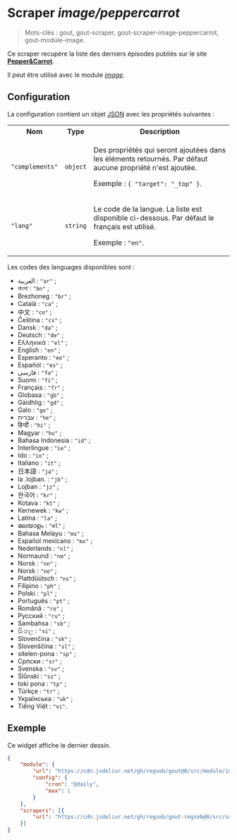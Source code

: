 # Scraper _image/peppercarrot_

> Mots-clés : gout, gout-scraper, gout-scraper-image-peppercarrot,
> gout-module-image.

Ce scraper recupère la liste des derniers épisodes publiés sur le site
[**Pepper&Carrot**](https://www.peppercarrot.com/).

Il peut être utilisé avec le module
[_image_](https://github.com/regseb/gout/tree/HEAD/src/module/image#readme).

## Configuration

La configuration contient un objet
[JSON](https://www.json.org/json-fr.html "JavaScript Object Notation") avec les
propriétés suivantes :

<table>
  <tr>
    <th>Nom</th>
    <th>Type</th>
    <th>Description</th>
  </tr>
  <tr>
    <td><code>"complements"</code></td>
    <td><code>object</code></td>
    <td>
      <p>
        Des propriétés qui seront ajoutées dans les éléments retournés. Par
        défaut aucune propriété n'est ajoutée.
      </p>
      <p>
        Exemple : <code>{ "target": "_top" }</code>.
      </p>
    </td>
  </tr>
  <tr>
    <td><code>"lang"</code></td>
    <td><code>string</code></td>
    <td>
      <p>
        Le code de la langue. La liste est disponible ci-dessous. Par défaut le
        français est utilisé.
      </p>
      <p>
        Exemple : <code>"en"</code>.
      </p>
    </td>
  </tr>
</table>

Les codes des languages disponibles sont :

<!--
console.log(Array.from(document.querySelectorAll(".langmenu a"))
                 .map((a) => {
    return `- ${a.title.slice(0, a.title.indexOf(" ("))} : ` +
           `\`"${a.href.slice(29, -1)}"\` ;`;
}).join("\n"));
-->

- العربية : `"ar"` ;
- বাংলা : `"bn"` ;
- Brezhoneg : `"br"` ;
- Català : `"ca"` ;
- 中文 : `"cn"` ;
- Čeština : `"cs"` ;
- Dansk : `"da"` ;
- Deutsch : `"de"` ;
- Ελληνικά : `"el"` ;
- English : `"en"` ;
- Esperanto : `"eo"` ;
- Español : `"es"` ;
- فارسی : `"fa"` ;
- Suomi : `"fi"` ;
- Français : `"fr"` ;
- Globasa : `"gb"` ;
- Gàidhlig : `"gd"` ;
- Galo : `"go"` ;
- עברית : `"he"` ;
- हिन्दी : `"hi"` ;
- Magyar : `"hu"` ;
- Bahasa Indonesia : `"id"` ;
- Interlingue : `"ie"` ;
- Ido : `"io"` ;
- Italiano : `"it"` ;
- 日本語 : `"ja"` ;
- la .lojban. : `"jb"` ;
- Lojban : `"jz"` ;
- 한국어 : `"kr"` ;
- Kotava : `"kt"` ;
- Kernewek : `"kw"` ;
- Latina : `"la"` ;
- മലയാളം : `"ml"` ;
- Bahasa Melayu : `"ms"` ;
- Español mexicano : `"mx"` ;
- Nederlands : `"nl"` ;
- Normaund : `"nm"` ;
- Norsk : `"nn"` ;
- Norsk : `"no"` ;
- Plattdüütsch : `"ns"` ;
- Filipino : `"ph"` ;
- Polski : `"pl"` ;
- Português : `"pt"` ;
- Română : `"ro"` ;
- Русский : `"ru"` ;
- Sambahsa : `"sb"` ;
- සිංහල : `"si"` ;
- Slovenčina : `"sk"` ;
- Slovenščina : `"sl"` ;
- sitelen-pona : `"sp"` ;
- Српски : `"sr"` ;
- Svenska : `"sv"` ;
- Ślůnski : `"sz"` ;
- toki pona : `"tp"` ;
- Türkçe : `"tr"` ;
- Українська : `"uk"` ;
- Tiếng Việt : `"vi"`.

## Exemple

Ce widget affiche le dernier dessin.

```JSON
{
    "module": {
        "url": "https://cdn.jsdelivr.net/gh/regseb/gout@0/src/module/image/image.js",
        "config": {
            "cron": "@daily",
            "max": 1
        }
    },
    "scrapers": [{
        "url": "https://cdn.jsdelivr.net/gh/regseb/gout-regseb@0/src/scraper/image/peppercarrot/peppercarrot.js"
    }]
}
```
